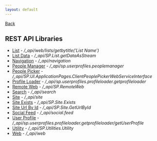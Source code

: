 ```yaml
---
layout: default
---
```

[Back](/)
## REST API Libraries
- [List](list) - _/\_api/web/lists/getbytitle('List Name')_
- [List Data](list-data) - _/\_api/SP.List.getDataAsStream_
- [Navigation](nav) - _/\_api/navigation_
- [People Manager](people-manager) - _/\_api/sp.userprofiles.peoplemanager_
- [People Picker](people-picker) - _/\_api/SP.UI.ApplicationPages.ClientPeoplePickerWebServiceInterface_
- [Profile Loader](profile-loader) - _/\_api/sp.userprofiles.profileloader.getprofileloader_
- [Remote Web](web-remote) - _/\_api/SP.RemoteWeb_
- [Search](search) - _/\_api/search_
- [Site](site) - _/\_api/site_
- [Site Exists](site-exists) - _/\_api/SP.Site.Exists_
- [Site Url By Id](site-getUrlById) - _/\_api/SP.Site.GetUrlById_
- [Social Feed](social-feed) - _/\_api/social.feed_
- [User Profile](user-profile) - _/\_api/sp.userprofiles.profileloader.getprofileloader/getUserProfile_
- [Utility](utility) - _/\_api/SP.Utilities.Utility_
- [Web](web) - _/\_api/web_